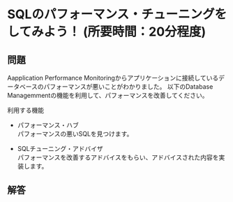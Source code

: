 # SQLのパフォーマンス・チューニングをしてみよう！ (所要時間：20分程度)


## 問題
Aapplication Performance Monitoringからアプリケーションに接続しているデータベースのパフォーマンスが悪いことがわかりました。
以下のDatabase Managemmentの機能を利用して、パフォーマンスを改善してください。

利用する機能
 - パフォーマンス・ハブ<br>
   パフォーマンスの悪いSQLを見つけます。
   
 - SQLチューニング・アドバイザ<br>
   パフォーマンスを改善するアドバイスをもらい、アドバイスされた内容を実装します。

## 解答
